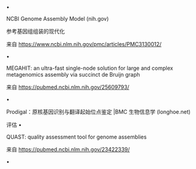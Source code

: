 

•

NCBI Genome Assembly Model (nih.gov)

参考基因组组装的现代化

来自 <https://www.ncbi.nlm.nih.gov/pmc/articles/PMC3130012/>

•

MEGAHIT: an ultra-fast single-node solution for large and
complex metagenomics assembly via succinct de Bruijn graph

来自 <https://pubmed.ncbi.nlm.nih.gov/25609793/>

•

Prodigal：原核基因识别与翻译起始位点鉴定 |BMC 生物信息学 (longhoe.net)

评估
•

QUAST: quality assessment tool for genome
assemblies

来自 <https://pubmed.ncbi.nlm.nih.gov/23422339/>

•

